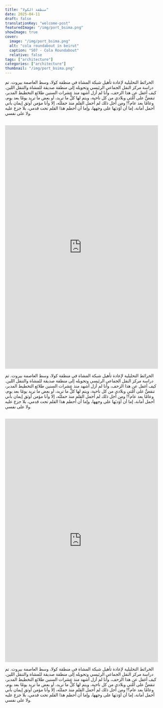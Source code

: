 ```yaml
---
title: "منطقة الكولا"
date: 2025-04-11
draft: false
translationKey: "welcome-post"
featuredImage: "/img/port_bsima.png"
showImage: true
cover:
  image: "/img/port_bsima.png"
  alt: "cola roundabout in beirut"
  caption: "S07 - Cola Roundabout"
  relative: false 
tags: ["architecture"]
categories: ["architecture"]
thumbnail: "/img/port_bsima.png"
---
```

الخرائط التحليلية لإعادة تأهيل شبكة المشاة في منطقة كولا، وسط العاصمة بيروت. تم دراسة مركز النقل الجماعي الرئيسي وتحويله إلى منطقة صديقة للمشاة والتنقل اللين. كيف أغفل عن هذا الزحف، وأنا لم أزل أشهد منذ عشرات السنين طلائع التخطيط المدبر، تنقضُّ على أمَّتي وبلادي من كل ناحية، ويتم لها كلُّ ما تريد، أو بعض ما تريد يومًا بعد يوم، وعامًا بعد عام؟! ومن أجل ذلك لم أحمل القلم منذ حملتُه، إلا وأنا مؤمن أوثق إيمان بأني أحمل أمانة، إما أن أؤديَها على وجهها، وإما أن أحطم هذا القلم تحت قدمي، بلا جزع عليه ولا على نفسي.

<br>
<iframe src="https://sima-cr.netlify.app" width="100%" height="800" style="border: none;"></iframe>
<br>

الخرائط التحليلية لإعادة تأهيل شبكة المشاة في منطقة كولا، وسط العاصمة بيروت. تم دراسة مركز النقل الجماعي الرئيسي وتحويله إلى منطقة صديقة للمشاة والتنقل اللين.
كيف أغفل عن هذا الزحف، وأنا لم أزل أشهد منذ عشرات السنين طلائع التخطيط المدبر، تنقضُّ على أمَّتي وبلادي من كل ناحية، ويتم لها كلُّ ما تريد، أو بعض ما تريد يومًا بعد يوم، وعامًا بعد عام؟! ومن أجل ذلك لم أحمل القلم منذ حملتُه، إلا وأنا مؤمن أوثق إيمان بأني أحمل أمانة، إما أن أؤديَها على وجهها، وإما أن أحطم هذا القلم تحت قدمي، بلا جزع عليه ولا على نفسي.

<br>
<iframe src="https://sima-yf.netlify.app" width="100%" height="800" style="border: none;"></iframe>
<br>

الخرائط التحليلية لإعادة تأهيل شبكة المشاة في منطقة كولا، وسط العاصمة بيروت. تم دراسة مركز النقل الجماعي الرئيسي وتحويله إلى منطقة صديقة للمشاة والتنقل اللين.
كيف أغفل عن هذا الزحف، وأنا لم أزل أشهد منذ عشرات السنين طلائع التخطيط المدبر، تنقضُّ على أمَّتي وبلادي من كل ناحية، ويتم لها كلُّ ما تريد، أو بعض ما تريد يومًا بعد يوم، وعامًا بعد عام؟! ومن أجل ذلك لم أحمل القلم منذ حملتُه، إلا وأنا مؤمن أوثق إيمان بأني أحمل أمانة، إما أن أؤديَها على وجهها، وإما أن أحطم هذا القلم تحت قدمي، بلا جزع عليه ولا على نفسي.